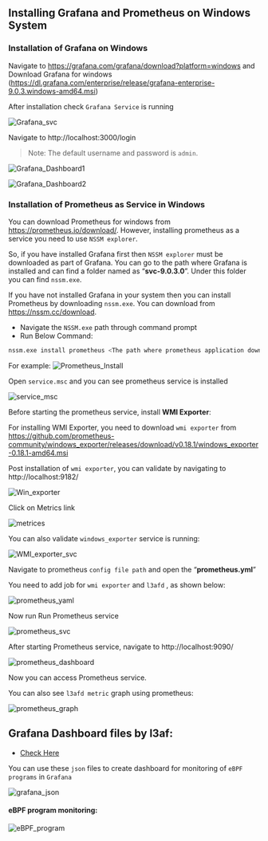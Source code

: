 ## Installing Grafana and Prometheus on Windows System

### Installation of Grafana on Windows


Navigate to https://grafana.com/grafana/download?platform=windows and Download Grafana for windows (https://dl.grafana.com/enterprise/release/grafana-enterprise-9.0.3.windows-amd64.msi)

After installation check `Grafana Service` is running

![Grafana_svc](../images/l3af-on-windows/prometheus_grafana/Grafana_svc.png)

Navigate to http://localhost:3000/login

> Note: The default username and password is `admin`.

![Grafana_Dashboard1](../images/l3af-on-windows/prometheus_grafana/Grafana_Dashboard1.png)

![Grafana_Dashboard2](../images/l3af-on-windows/prometheus_grafana/Grafana_Dashboard2.png)

### Installation of Prometheus as Service in Windows

You can download Prometheus for windows from https://prometheus.io/download/. However, installing prometheus as a service you need to use `NSSM explorer`.

So, if you have installed Grafana first then `NSSM explorer` must be downloaded as part of Grafana. You can go to the path where Grafana is installed and can find a folder named as “**svc-9.0.3.0**”. Under this folder you can find `nssm.exe`.

If you have not installed Grafana in your system then you can install Prometheus by downloading `nssm.exe`. You can download from https://nssm.cc/download.

- Navigate the `NSSM.exe` path through command prompt
- Run Below Command:

```bash
nssm.exe install prometheus <The path where prometheus application downloaded>
```

For example:
![Prometheus_Install](../images/l3af-on-windows/prometheus_grafana/Prometheus_Install.png)

Open `service.msc` and you can see prometheus service is installed

![service_msc](../images/l3af-on-windows/prometheus_grafana/service_msc.png)

Before starting the prometheus service, install **WMI Exporter**:

For installing WMI Exporter, you need to download `wmi exporter` from https://github.com/prometheus-community/windows_exporter/releases/download/v0.18.1/windows_exporter-0.18.1-amd64.msi

Post installation of `wmi exporter`, you can validate by navigating to http://localhost:9182/

![Win_exporter](../images/l3af-on-windows/prometheus_grafana/Win_exporter.png)

Click on Metrics link

![metrices](../images/l3af-on-windows/prometheus_grafana/metrices.png)

You can also validate `windows_exporter` service is running:

![WMI_exporter_svc](../images/l3af-on-windows/prometheus_grafana/WMI_exporter_svc.png)

Navigate to prometheus `config file path` and open the “**prometheus.yml**”

You need to add job for `wmi exporter` and `l3afd` , as shown below:

![prometheus_yaml](../images/l3af-on-windows/prometheus_grafana/prometheus_yaml.png)

Now run Run Prometheus service

![prometheus_svc](../images/l3af-on-windows/prometheus_grafana/prometheus_svc.png)

After starting Prometheus service, navigate to http://localhost:9090/

![prometheus_dashboard](../images/l3af-on-windows/prometheus_grafana/prometheus_dashboard.png)

Now you can access Prometheus service.

You can also see `l3afd metric` graph using prometheus:

![prometheus_graph](../images/l3af-on-windows/prometheus_grafana/prometheus_graph.png)

## Grafana Dashboard files by l3af:
- [Check Here](../dev_environment/cfg/grafana/dashboards/)

You can use these `json` files to create dashboard for monitoring of `eBPF programs` in `Grafana`

![grafana_json](../images/l3af-on-windows/prometheus_grafana/grafana_json.png)

#### eBPF program monitoring:
![eBPF_program](../images/l3af-on-windows/prometheus_grafana/eBPF_program.png)